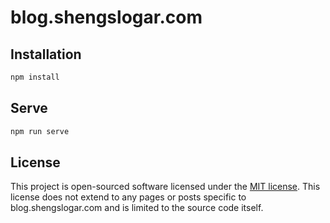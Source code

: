 # blog.shengslogar.com

## Installation
```bash
npm install
```

## Serve
```bash
npm run serve
```

## License

This project is open-sourced software licensed under the [MIT license](https://opensource.org/licenses/MIT).
This license does not extend to any pages or posts specific to blog.shengslogar.com and is limited to the source code
itself.
